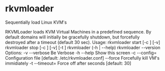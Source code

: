 # rkvmloader
Sequentially load Linux KVM's

   RKVMLoader loads KVM Virtual Machines in a predefined
   sequence. By default domains will initially be
   gracefully shutdown, but forcefully destroyed after a
   timeout (default 30 sec).
   Usage:
       rkvmloader start [-c <file>] [-v]
       rkvmloader stop [-c <file>] [-v] [-t <sec>]
       rkvmloader (-h | --help)
       rkvmloader --version 
   Options: 
     -v --verbose          Be Verbose
     -h --help             Show this screen
     -c --config=<config>  Configuration file [default: /etc/rkvmloader.conf]
     --force               Forcefully kill VM's immidiately
     -t --timeout=<sec>    Force off after <sec> seconds [default: 30]
